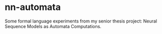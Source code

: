 # nn-automata

Some formal language experiments from my senior thesis project: Neural Sequence Models as Automata Computations.
